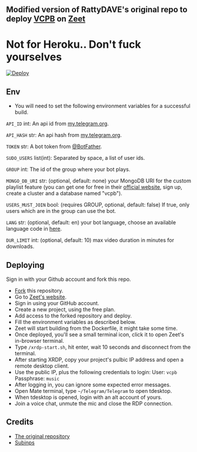 ## Modified version of  RattyDAVE's original repo to deploy [VCPB](https://github.com/rojserbest/VCPB) on [Zeet](https://zeet.co/)


# Not for Heroku.. Don't fuck yourselves
[![Deploy](https://www.herokucdn.com/deploy/button.svg)](https://heroku.com/deploy?template=https://github.com/InukaAsith/Daisy-2.0.git)


## Env
* You will need to set the following environment variables for a successful build.

`API_ID` int: An api id from [my.telegram.org](https://my.telegram.org/apps).

`API_HASH` str: An api hash from [my.telegram.org](https://my.telegram.org/apps).

`TOKEN` str: A bot token from [@BotFather](https://t.me/BotFather).

`SUDO_USERS` list(int): Separated by space, a list of user ids.

`GROUP` int: The id of the group where your bot plays. 

`MONGO_DB_URI` str: (optional, default: none) your MongoDB URI for the custom playlist feature (you can get one for free in their [official website](https://mongodb.com/), sign up, create a cluster and a database named "vcpb").

`USERS_MUST_JOIN` bool: (requires GROUP, optional, default: false) If true, only users which are in the group can use the bot.
    
`LANG` str: (optional, default: en) your bot language, choose an available language code in [here](https://github.com/rojserbest/vcpb/tree/main/strings).

`DUR_LIMIT` int: (optional, default: 10) max video duration in minutes for downloads.

## Deploying
Sign in with your Github account and fork this repo.

* [Fork](https://github.com/rojserbest/vcpb-zeet-deploy/fork) this repository.
* Go to [Zeet's website](https://zeet.co/).
* Sign in using your GitHub account.
* Create a new project, using the free plan.
* Add access to the forked repository and deploy.
* Fill the environment variables as described below.
* Zeet will start building from the Dockerfile, it might take some time.
* Once deployed, you'll see a small terminal icon, click it to open Zeet's in-browser terminal.
* Type `/xrdp-start.sh`, hit enter, wait 10 seconds and disconnect from the terminal.
* After starting XRDP, copy your project's pulbic IP address and open a remote desktop client.
* Use the public IP, plus the following credentials to login:
    User: `vcpb`  
    Passphrase: `music`
* After logging in, you can ignore some expected error messages.
* Open Mate terminal, type `~/Telegram/Telegram` to open tdesktop.
* When tdesktop is opened, login with an alt account of yours.
* Join a voice chat, unmute the mic and close the RDP connection.
  
## Credits
* [The original repository](https://github.com/RattyDAVE/docker-ubuntu-xrdp-mate-custom)
* [Subinps](https://github.com/subinps) 
